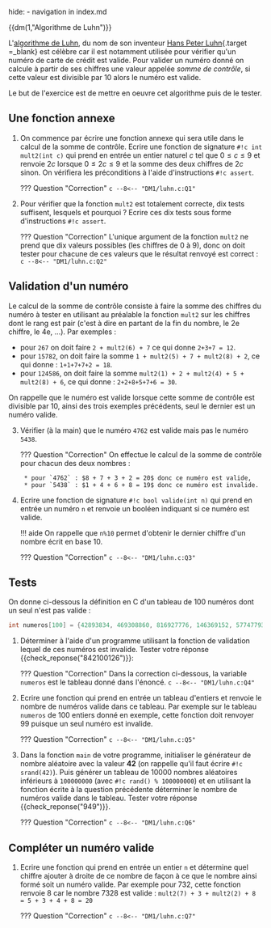 hide: - navigation  in index.md

{{dm(1,"Algorithme de Luhn")}} 


L'[algorithme de Luhn](https://fr.wikipedia.org/wiki/Formule_de_Luhn), du nom de son inventeur 
[Hans Peter Luhn](https://fr.wikipedia.org/wiki/Hans_Peter_Luhn){.target =_blank} est célèbre car il est notamment utilisée pour vérifier qu'un numéro de carte de crédit est valide. Pour valider un numéro donné on calcule à partir de ses chiffres une valeur appelée *somme de contrôle*, si cette valeur est divisible par 10 alors le numéro est valide.

Le but de l'exercice est de mettre en oeuvre cet algorithme puis de le tester. 

## Une fonction annexe 

1. On commence par écrire  une fonction annexe qui sera utile dans le calcul de la somme de contrôle. Ecrire une fonction de signature `#!c int mult2(int c)` qui prend en entrée un entier naturel $c$ tel que $0\leqslant c \leqslant 9$ et renvoie $2c$  lorsque $0\leqslant 2c \leqslant 9$ et la somme des deux chiffres de $2c$ sinon. On vérifiera les préconditions à l'aide d'instructions `#!c assert`.

    ??? Question "Correction"
        ```c
        --8<-- "DM1/luhn.c:Q1"
        ```

2. Pour vérifier que la fonction `mult2` est totalement correcte, dix tests suffisent, lesquels et pourquoi ? Ecrire ces dix tests sous forme d'instructions `#!c assert`.

    ??? Question "Correction"
        L'unique argument de la fonction `mult2` ne prend que dix valeurs possibles (les chiffres de 0 à 9), donc on doit tester pour chacune de ces valeurs que le résultat renvoyé est correct :
        ```c
        --8<-- "DM1/luhn.c:Q2"
        ```

## Validation d'un numéro

Le calcul de la somme de contrôle consiste à faire la somme des chiffres du numéro à tester en utilisant au préalable la fonction `mult2` sur les chiffres dont le rang est pair (c'est à dire en partant de la fin du nombre, le 2e chiffre, le 4e, ...). Par exemples :

* pour `267` on doit faire `2 + mult2(6) + 7` ce qui donne  `2+3+7 = 12`.
* pour  `15782`, on doit faire la somme `1 + mult2(5) + 7 + mult2(8) + 2`, ce qui donne : `1+1+7+7+2 = 18`.
* pour  `124586`, on doit faire la somme `mult2(1) + 2 + mult2(4) + 5 + mult2(8) + 6`, ce qui donne : `2+2+8+5+7+6 = 30`.

On rappelle que le numéro est valide lorsque cette somme de contrôle est divisible par 10, ainsi des trois exemples précédents, seul le dernier est un numéro valide.

3. Vérifier (à la main) que le numéro `4762` est valide mais pas le numéro `5438`.

    ??? Question "Correction"
        On effectue le calcul de la somme de contrôle pour chacun des deux nombres :

        * pour `4762` : $8 + 7 + 3 + 2 = 20$ donc ce numéro est valide,
        * pour `5438` : $1 + 4 + 6 + 8 = 19$ donc ce numéro est invalide.

4. Ecrire une fonction de signature `#!c bool valide(int n)` qui prend en entrée un numéro `n` et renvoie un booléen indiquant si ce numéro est valide.

    !!! aide
        On rappelle que `n%10` permet d'obtenir le dernier chiffre d'un nombre écrit en base 10.


    ??? Question "Correction"
        ```c
        --8<-- "DM1/luhn.c:Q3"
        ```

## Tests

On donne ci-dessous la définition en C d'un tableau de 100 numéros dont un seul n'est pas valide :

```c
int numeros[100] = {42893834, 469308860, 816927776, 146369152, 577477938, 242383354, 198853863, 497604926, 965166499, 896414216, 252023627, 504900275, 833686900, 25200593, 448977637, 675139265, 651805400, 403834260, 40891723, 34557363, 350052114, 215953688, 947025672, 269564290, 364657825, 610215303, 787228626, 336651237, 451740674, 687031351, 15139298, 19798024, 156340226, 357230580, 691330690, 258981679, 599613932, 890184567, 281750117, 564780427, 311762298, 533773735, 594844219, 145449195, 84137843, 568985378, 345751986, 735943243, 497983155, 386643704, 295664130, 848035267, 127760916, 242689800, 117599563, 492418736, 378068621, 429991706, 829069962, 354972812, 117023051, 844209254, 374770840, 273363275, 726603368, 591265053, 57508467, 326217296, 6613137, 339258576, 416161248, 843538950, 398195826, 11005451, 988988143, 482333671, 105154348, 859903643, 743440430, 603137506, 771710878, 564268084, 451172761, 899471783, 806957882, 93935849, 917054033, 185026515, 523927549, 746123991, 539999326, 640950606, 115496762, 439933680, 439477399, 842100126, 556362267, 496985862, 693480949, 562975391, };
```

1. Déterminer à l'aide d'un programme utilisant la fonction de validation lequel de ces numéros est invalide.
Tester votre réponse {{check_reponse("842100126")}}:

    ??? Question "Correction"
        Dans la correction ci-dessous, la variable `numeros` est le tableau donné dans l'énoncé.
        ```c
        --8<-- "DM1/luhn.c:Q4"
        ```


2. Ecrire une fonction qui prend en entrée un tableau d'entiers et renvoie le nombre de numéros valide dans ce tableau. Par exemple sur le tableau `numeros` de 100 entiers  donné en exemple, cette fonction doit renvoyer 99 puisque un seul numéro est invalide.

    ??? Question "Correction"
        ```c
        --8<-- "DM1/luhn.c:Q5"
        ```

3. Dans la fonction `main` de votre programme, initialiser le générateur de nombre aléatoire avec la valeur **42** (on rappelle qu'il faut écrire `#!c srand(42)`). Puis générer un tableau de 10000 nombres aléatoires inférieurs à `100000000` (avec `#!c rand() % 100000000`) et en utilisant la fonction écrite à la question précédente déterminer le nombre de numéros valide dans le tableau. Tester votre réponse {{check_reponse("949")}}.

    ??? Question "Correction"
        ```c
        --8<-- "DM1/luhn.c:Q6"
        ```

## Compléter un numéro valide

1. Ecrire une fonction qui prend en entrée un entier `n` et détermine quel chiffre ajouter à droite de ce nombre de façon à ce que le nombre ainsi formé soit un numéro valide. Par exemple pour 732, cette fonction renvoie 8 car le nombre 7328 est valide : `mult2(7) + 3 + mult2(2) + 8 = 5 + 3 + 4 + 8 = 20`

    ??? Question "Correction"
        ```c
        --8<-- "DM1/luhn.c:Q7"
        ```